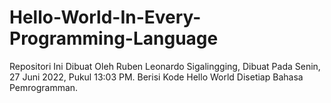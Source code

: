 # Hello-World-In-Every-Programming-Language
Repositori Ini Dibuat Oleh Ruben Leonardo Sigalingging, Dibuat Pada Senin, 27 Juni 2022, Pukul 13:03 PM. Berisi Kode Hello World Disetiap Bahasa Pemrogramman.
